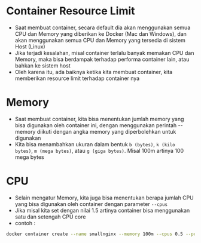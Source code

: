# Container Resource Limit

- Saat membuat container, secara default dia akan menggunakan semua CPU dan Memory yang diberikan ke Docker (Mac dan Windows), dan akan menggunakan semua CPU dan Memory yang tersedia di sistem Host (Linux)
- Jika terjadi kesalahan, misal container terlalu banyak memakan CPU dan Memory, maka bisa berdampak terhadap performa container lain, atau bahkan ke sistem host
- Oleh karena itu, ada baiknya ketika kita membuat container, kita memberikan resource limit terhadap container nya

# Memory

- Saat membuat container, kita bisa menentukan jumlah memory yang bisa digunakan oleh container ini, dengan menggunakan perintah --memory diikuti dengan angka memory yang diperbolehkan untuk digunakan
- Kita bisa menambahkan ukuran dalam bentuk `b (bytes)`, `k (kilo bytes)`, `m (mega bytes)`, atau `g (giga bytes)`. Misal 100m artinya 100 mega bytes

# CPU

- Selain mengatur Memory, kita juga bisa menentukan berapa jumlah CPU yang bisa digunakan oleh container dengan parameter `--cpus`
- Jika misal kita set dengan nilai 1.5 artinya container bisa menggunakan satu dan setengah CPU core
- contoh :

```sh
docker container create --name smallnginx --memory 100m --cpus 0.5 --publish 8081:80 nginx:latest
```
